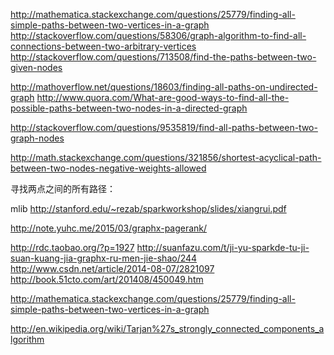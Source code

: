 

http://mathematica.stackexchange.com/questions/25779/finding-all-simple-paths-between-two-vertices-in-a-graph
http://stackoverflow.com/questions/58306/graph-algorithm-to-find-all-connections-between-two-arbitrary-vertices
http://stackoverflow.com/questions/713508/find-the-paths-between-two-given-nodes


http://mathoverflow.net/questions/18603/finding-all-paths-on-undirected-graph
http://www.quora.com/What-are-good-ways-to-find-all-the-possible-paths-between-two-nodes-in-a-directed-graph

http://stackoverflow.com/questions/9535819/find-all-paths-between-two-graph-nodes


http://math.stackexchange.com/questions/321856/shortest-acyclical-path-between-two-nodes-negative-weights-allowed


寻找两点之间的所有路径：




mlib
http://stanford.edu/~rezab/sparkworkshop/slides/xiangrui.pdf

http://note.yuhc.me/2015/03/graphx-pagerank/

http://rdc.taobao.org/?p=1927
http://suanfazu.com/t/ji-yu-sparkde-tu-ji-suan-kuang-jia-graphx-ru-men-jie-shao/244
http://www.csdn.net/article/2014-08-07/2821097
http://book.51cto.com/art/201408/450049.htm

http://mathematica.stackexchange.com/questions/25779/finding-all-simple-paths-between-two-vertices-in-a-graph

http://en.wikipedia.org/wiki/Tarjan%27s_strongly_connected_components_algorithm


